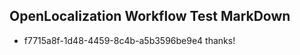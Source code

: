 ## OpenLocalization Workflow Test MarkDown
* f7715a8f-1d48-4459-8c4b-a5b3596be9e4 thanks!

<!--HONumber=Jul16_HO2-->


